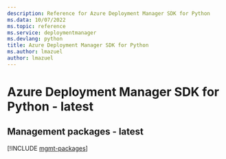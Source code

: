 ```yaml
---
description: Reference for Azure Deployment Manager SDK for Python
ms.data: 10/07/2022
ms.topic: reference
ms.service: deploymentmanager
ms.devlang: python
title: Azure Deployment Manager SDK for Python
ms.author: lmazuel
author: lmazuel
---
```

# Azure Deployment Manager SDK for Python - latest

## Management packages - latest
[!INCLUDE [mgmt-packages](deployment-manager-mgmt-index.md)]